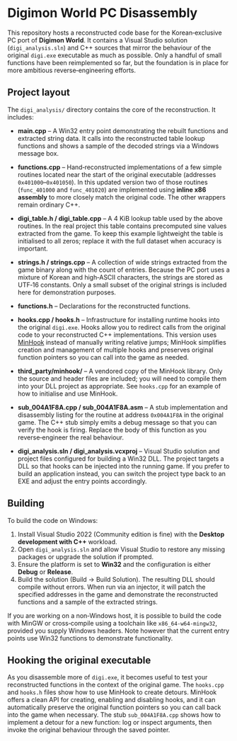 Digimon World PC Disassembly
===========================

This repository hosts a reconstructed code base for the Korean‑exclusive PC
port of **Digimon World**.  It contains a Visual Studio solution
(`digi_analysis.sln`) and C++ sources that mirror the behaviour of the
original `digi.exe` executable as much as possible.  Only a handful of
small functions have been reimplemented so far, but the foundation is in
place for more ambitious reverse‑engineering efforts.

## Project layout

The `digi_analysis/` directory contains the core of the reconstruction.  It
includes:

* **main.cpp** – A Win32 entry point demonstrating the rebuilt
  functions and extracted string data.  It calls into the reconstructed
  table lookup functions and shows a sample of the decoded strings via
  a Windows message box.

* **functions.cpp** – Hand‑reconstructed implementations of a few simple
  routines located near the start of the original executable (addresses
  `0x401000`–`0x401050`).  In this updated version two of those
  routines (`func_401000` and `func_401020`) are implemented using
  **inline x86 assembly** to more closely match the original code.  The
  other wrappers remain ordinary C++.

* **digi_table.h / digi_table.cpp** – A 4 KiB lookup table used by the
  above routines.  In the real project this table contains precomputed
  sine values extracted from the game.  To keep this example lightweight
  the table is initialised to all zeros; replace it with the full
  dataset when accuracy is important.

* **strings.h / strings.cpp** – A collection of wide strings extracted
  from the game binary along with the count of entries.  Because the PC
  port uses a mixture of Korean and high‑ASCII characters, the strings
  are stored as UTF‑16 constants.  Only a small subset of the original
  strings is included here for demonstration purposes.

* **functions.h** – Declarations for the reconstructed functions.

* **hooks.cpp / hooks.h** – Infrastructure for installing runtime hooks
  into the original `digi.exe`.  Hooks allow you to redirect calls
  from the original code to your reconstructed C++ implementations.
  This version uses [MinHook](https://github.com/TsudaKageyu/minhook)
  instead of manually writing relative jumps; MinHook simplifies
  creation and management of multiple hooks and preserves original
  function pointers so you can call into the game as needed.

* **third_party/minhook/** – A vendored copy of the MinHook library.
  Only the source and header files are included; you will need to
  compile them into your DLL project as appropriate.  See `hooks.cpp`
  for an example of how to initialise and use MinHook.

* **sub_004A1F8A.cpp / sub_004A1F8A.asm** – A stub implementation and
  disassembly listing for the routine at address `0x004A1F8A` in the
  original game.  The C++ stub simply emits a debug message so that
  you can verify the hook is firing.  Replace the body of this function
  as you reverse‑engineer the real behaviour.

* **digi_analysis.sln / digi_analysis.vcxproj** – Visual Studio
  solution and project files configured for building a Win32 DLL.
  The project targets a DLL so that hooks can be injected into the
  running game.  If you prefer to build an application instead, you
  can switch the project type back to an EXE and adjust the entry
  points accordingly.

## Building

To build the code on Windows:

1. Install Visual Studio 2022 (Community edition is fine) with the
   **Desktop development with C++** workload.
2. Open `digi_analysis.sln` and allow Visual Studio to restore any
   missing packages or upgrade the solution if prompted.
3. Ensure the platform is set to **Win32** and the configuration is
   either **Debug** or **Release**.
4. Build the solution (Build → Build Solution).  The resulting DLL
   should compile without errors.  When run via an injector, it will
   patch the specified addresses in the game and demonstrate the
   reconstructed functions and a sample of the extracted strings.

If you are working on a non‑Windows host, it is possible to build the
code with MinGW or cross‑compile using a toolchain like
`x86_64‑w64‑mingw32`, provided you supply Windows headers.  Note
however that the current entry points use Win32 functions to
demonstrate functionality.

## Hooking the original executable

As you disassemble more of `digi.exe`, it becomes useful to test your
reconstructed functions in the context of the original game.  The
`hooks.cpp` and `hooks.h` files show how to use MinHook to create
detours.  MinHook offers a clean API for creating, enabling and
disabling hooks, and it can automatically preserve the original
function pointers so you can call back into the game when necessary.
The stub `sub_004A1F8A.cpp` shows how to implement a detour for a new
function: log or inspect arguments, then invoke the original behaviour
through the saved pointer.